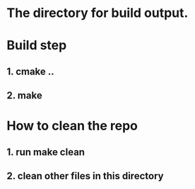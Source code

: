 # The directory for build output.
# Build step
## 1. cmake ..
## 2. make
# How to clean the repo
## 1. run make clean
## 2. clean other files in this directory
